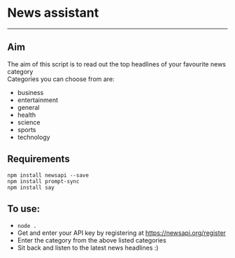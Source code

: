 # News assistant
- - - - - - - - -
## Aim

The aim of this script is to read out the top headlines of your favourite news category</br>
Categories you can choose from are:</br>
- business
- entertainment
- general
- health
- science
- sports
- technology

## Requirements
```npm install newsapi --save```</br>
```npm install prompt-sync```</br>
```npm install say```</br>

## To use:
- ```node .```
- Get and enter your API key by registering at https://newsapi.org/register
- Enter the category from the above listed categories
- Sit back and listen to the latest news headlines :)
